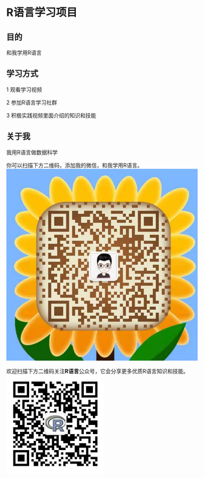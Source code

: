 # R语言学习项目

## 目的

和我学用R语言

## 学习方式

1 观看学习视频

2 参加R语言学习社群

3 积极实践视频里面介绍的知识和技能

## 关于我

我用R语言做数据科学

你可以扫描下方二维码，添加我的微信，和我学用R语言。
![我的微信luqin360](./images/luqin360.jpg)

欢迎扫描下方二维码关注**R语言**公众号，它会分享更多优质R语言知识和技能。
![R语言公众号](./images/R语言公众号.jpg)
